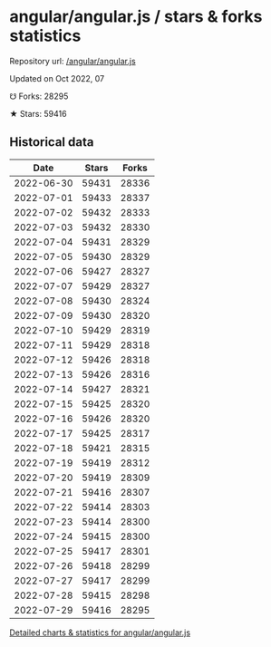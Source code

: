 # angular/angular.js / stars & forks statistics

Repository url: [/angular/angular.js](https://github.com/angular/angular.js)

Updated on Oct 2022, 07

☋ Forks: 28295

★ Stars: 59416

## Historical data
| Date | Stars | Forks |
|------|-------|-------|
| 2022-06-30 | 59431 | 28336 | 
| 2022-07-01 | 59433 | 28337 | 
| 2022-07-02 | 59432 | 28333 | 
| 2022-07-03 | 59432 | 28330 | 
| 2022-07-04 | 59431 | 28329 | 
| 2022-07-05 | 59430 | 28329 | 
| 2022-07-06 | 59427 | 28327 | 
| 2022-07-07 | 59429 | 28327 | 
| 2022-07-08 | 59430 | 28324 | 
| 2022-07-09 | 59430 | 28320 | 
| 2022-07-10 | 59429 | 28319 | 
| 2022-07-11 | 59429 | 28318 | 
| 2022-07-12 | 59426 | 28318 | 
| 2022-07-13 | 59426 | 28316 | 
| 2022-07-14 | 59427 | 28321 | 
| 2022-07-15 | 59425 | 28320 | 
| 2022-07-16 | 59426 | 28320 | 
| 2022-07-17 | 59425 | 28317 | 
| 2022-07-18 | 59421 | 28315 | 
| 2022-07-19 | 59419 | 28312 | 
| 2022-07-20 | 59419 | 28309 | 
| 2022-07-21 | 59416 | 28307 | 
| 2022-07-22 | 59414 | 28303 | 
| 2022-07-23 | 59414 | 28300 | 
| 2022-07-24 | 59415 | 28300 | 
| 2022-07-25 | 59417 | 28301 | 
| 2022-07-26 | 59418 | 28299 | 
| 2022-07-27 | 59417 | 28299 | 
| 2022-07-28 | 59415 | 28298 | 
| 2022-07-29 | 59416 | 28295 | 


[Detailed charts & statistics for angular/angular.js](https://reviewgithub.com/rep/angular/angular.js)
